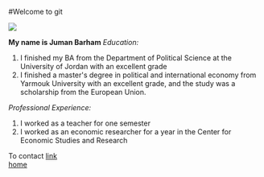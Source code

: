 #Welcome to git


![](https://www.instagram.com/p/CEYzX_HDwPg/)


**My name is Juman Barham**
*Education:*
1. I finished my BA from the Department of Political Science at the University of Jordan with an excellent grade
2. I finished a master's degree in political and international economy from Yarmouk University with an excellent grade, and the study was a scholarship from the European Union.



  *Professional Experience:*
1. I worked as a teacher for one semester
2. I worked as an economic researcher for a year in the Center for Economic Studies and Research


To contact
  [link](https://www.instagram.com/juju_wael/)  
  [home](https://github.com/jumanbarham/reading-notees)  
  
  
